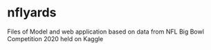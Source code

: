 # nflyards
Files of Model and web application based on data from NFL Big Bowl Competition 2020 held on Kaggle
